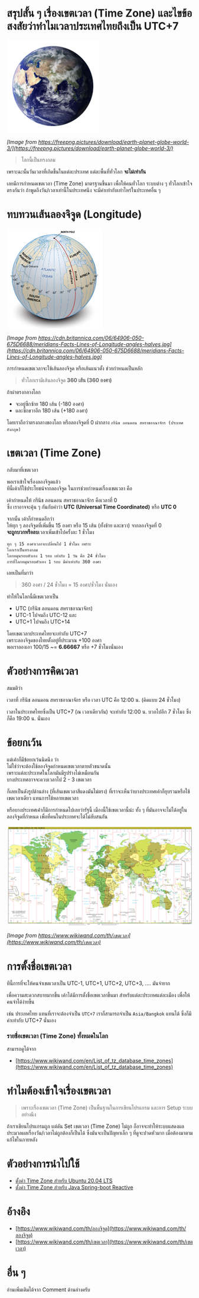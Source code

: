 # สรุปสั้น ๆ เรื่องเขตเวลา (Time Zone) และไขข้อสงสัยว่าทำไมเวลาประเทศไทยถึงเป็น UTC+7 

<img src="./earth.png" width="250">

*[Image from https://freepng.pictures/download/earth-planet-globe-world-3/](https://freepng.pictures/download/earth-planet-globe-world-3/)*

> โลกนี้เป็นทรงกลม 

เพราะฉะนั้นวันเวลาที่เกิดขึ้นในแต่ละประเทศ แต่ละพื้นที่ทั่วโลก  **จะไม่เท่ากัน**
  
เลยมีการกำหนดเขตเวลา (Time Zone) มาตรฐานขึ้นมา 
เพื่อให้คนทั่วโลก ระบบต่าง ๆ ทั่วโลกเข้าใจตรงกันว่า 
ถ้าพูดถึงวัน/เวลาเท่านี้ในประเทศนึง จะมีค่าเท่ากับเท่าไหร่ในประเทศอื่น ๆ  

# ทบทวนเส้นลองจิจูด (Longitude)

<img src="./lines-of-longitude.png" width="260">

*[Image from https://cdn.britannica.com/06/64906-050-675D6688/meridians-Facts-Lines-of-Longitude-angles-halves.jpg](https://cdn.britannica.com/06/64906-050-675D6688/meridians-Facts-Lines-of-Longitude-angles-halves.jpg)*

การกำหนดเขตเวลาจะใช้เส้นลองจิจูด หรือเส้นแนวตั้ง ช่วยกำหนดเป็นหลัก  

> ทั่วโลกเรามีเส้นลองจิจูด **360 เส้น (360 องศา)**
  
ถ้าผ่าตรงกลางโลก 
- จะอยู่ซีกซ้าย 180 เส้น (-180 องศา)   
- และซีกขวาอีก 180 เส้น (+180 องศา)
  
โดยเราถือว่าตรงกลางของโลก หรือลองจิจูดที่ 0 
ผ่ากลาง `กรีนิช ลอนดอน สหราชอาณาจักร (ประเทศอังกฤษ)`

# เขตเวลา (Time Zone)

กลับมาที่เขตเวลา 
  
พอเราเข้าใจเรื่องลองจิจูดแล้ว   
ทีนี้เค้าก็ใช้ประโยชน์จากลองจิจูด ในการช่วยกำหนดเรื่องเขตเวลา คือ
  
เค้ากำหนดให้ กรีนิช ลอนดอน สหราชอาณาจักร คือเวลาที่ 0  
ซึ่ง เราอาจจะคุ้น ๆ กันกับคำว่า **UTC (Universal Time Coordinated)** หรือ **UTC 0** 
  
จากนั้น เค้าก็กำหนดอีกว่า  
ให้ทุก ๆ ลองจิจูดที่เพิ่มขึ้น 15 องศา หรือ 15 เส้น (ทั้งซ้าย และขวา) จากลองจิจูดที่ 0   
**จะถูกบวกหรือลบ**เวลาเพิ่มเข้าไปครั้งละ 1 ชั่วโมง

```plaintext
ทุก ๆ 15 องศาเวลาจะเปลี่ยนไป 1 ชั่วโมง เพราะ
โลกเราเป็นทรงกลม
โลกหมุนรอบตัวเอง 1 รอบ เท่ากับ 1 วัน คือ 24 ชั่วโมง
การที่โลกหมุนรอบตัวเอง 1 รอบ มีค่าเท่ากับ 360 องศา 
```
เลยเป็นที่มาว่า

> 360 องศา / 24 ชั่วโมง = 15 องศา/ชั่วโมง นั่นเอง

ทำให้ในโลกนี้มีเขตเวลาเป็น 

- UTC (กรีนิช ลอนดอน สหราชอาณาจักร)
- UTC-1 ไปจนถึง UTC-12 และ
- UTC+1 ไปจนถึง UTC+14
  
โดยเขตเวลาประเทศไทยจะเท่ากับ  UTC+7  
เพราะลองจิจูดของไทยตั้งอยู่ที่ประมาณ +100 องศา  
พอเราลองเอา 100/15 ~= **6.66667** หรือ +7 ชั่วโมงนั่นเอง

# ตัวอย่างการคิดเวลา

สมมติว่า 
  
เวลาที่ กรีนิช ลอนดอน สหราชอาณาจักร หรือ เวลา UTC คือ 12:00 น. (คิดแบบ 24 ชั่วโมง)
  
เวลาในประเทศไทยซึ่งเป็น UTC+7 (ณ เวลาเดียวกัน) จะเท่ากับ 12:00 น. บวกไปอีก 7 ชั่วโมง ซึ่งก็คือ 19:00 น. นั่นเอง  
  
# ข้อยกเว้น

แต่เค้าก็มีข้อยกเว้นนิดนึง ว่า  
ไม่ใช่ว่าจะต้องใช้ลองจิจูดกำหนดเขตเวลาตายตัวขนาดนั้น  
เพราะแต่ละประเทศในโลกมันมีรูปร่างไม่เหมือนกัน   
บางประเทศอาจจะควบเวลาไป 2 - 3 เขตเวลา   
  
ก็เลยเป็นดังรูปด้านล่าง (ที่เส้นเขตเวลาสีแดงมันไม่ตรง)   ที่เราจะเห็นว่าบางประเทศเค้าก็ยุบรวมหรือใช้เขตเวลาเดียว   แทนการใช้หลายเขตเวลา
  
หรือบางประเทศเค้าก็มีการกำหนดไปเลยว่ารัฐนี้ เมืองนี้ใช้เขตเวลานี้น่ะ ทั้ง ๆ ที่มันอาจจะไม่ได้อยู่ในลองจิจูดที่กำหนด เพื่อที่คนในประเทศจะได้ไม่สับสนกัน

![](./standard-time-zones.png)

*[Image from https://www.wikiwand.com/th/เขตเวลา](https://www.wikiwand.com/th/เขตเวลา)*

# การตั้งชื่อเขตเวลา 

ทีนี้การที่จะให้คนจำเขตเวลาเป็น UTC-1, UTC+1, UTC+2, UTC+3, .... มันจำยาก 
  
เพื่อความสะดวกสบายมากขึ้น เค้าได้มีการตั้งชื่อเขตเวลาขึ้นมา สำหรับแต่ละประเทศแต่ละเมือง เพื่อให้คนจำได้ง่ายขึ้น 
  
เช่น ประเทศไทย แทนที่เราจะต้องจำเป็น `UTC+7` เราก็สามารถจำเป็น  `Asia/Bangkok` แทนได้ ซึ่งก็มีค่าเท่ากับ UTC+7 นั่นเอง 
  
### รายชื่อเขตเวลา (Time Zone) ทั้งหมดในโลก 

สามารถดูได้จาก 

- [https://www.wikiwand.com/en/List_of_tz_database_time_zones](https://www.wikiwand.com/en/List_of_tz_database_time_zones)


# ทำไมต้องเข้าใจเรื่องเขตเวลา

> เพราะเรื่องเขตเวลา (Time Zone) เป็นพื้นฐานในการเขียนโปรแกรม และการ Setup ระบบอย่างนึง 

ถ้าเราเขียนโปรแกรมถูก แต่ดัน Set เขตเวลา (Time Zone) ไม่ถูก ก็อาจจะทำให้ระบบแสดงผล ประมวลผลเรื่องวัน/เวลาไม่ถูกต้องก็เป็นได้ ซึ่งมันจะเป็นปัญหาเล็ก ๆ ที่ดูจะปวดหัวมาก เมื่อต้องมาตามแก้ไขในภายหลัง 

# ตัวอย่างการนำไปใช้ 

- [ตั้งค่า Time Zone สำหรับ Ubuntu 20.04 LTS](/blog/set-timezone-for-ubuntu20.04/)
- [ตั้งค่า Time Zone สำหรับ Java Spring-boot Reactive](https://github.com/jittagornp/spring-boot-reactive-example/tree/master/spring-boot-reactive-default-timezone)

# อ้างอิง

- [https://www.wikiwand.com/th/ลองจิจูด](https://www.wikiwand.com/th/ลองจิจูด)
- [https://www.wikiwand.com/th/เขตเวลา](https://www.wikiwand.com/th/เขตเวลา)

# อื่น ๆ 

อ่านเพิ่มเติมได้จาก Comment ด้านล่างครับ
